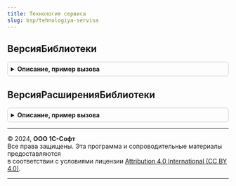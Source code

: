 ```yaml
---
title: Технология сервиса
slug: bsp/tehnologiya-servisa
---
```



## ВерсияБиблиотеки
<details style="margin: 1em 0; padding: 0.5em; border: 1px solid #ccc; border-radius: 6px;">

<summary style="font-weight: bold; cursor: pointer;">Описание, пример вызова</summary>

```bsl

// Возвращает версию библиотеки "1С:Библиотека технологии сервиса"
//
// Возвращаемое значение:
//  Строка - версия библиотеки в формате РР.{П|ПП}.ЗЗ.СС.
//
Функция ВерсияБиблиотеки() Экспорт
```

Пример вызова
```bsl
Результат = ТехнологияСервиса.ВерсияБиблиотеки() 
```
</details>

## ВерсияРасширенияБиблиотеки
<details style="margin: 1em 0; padding: 0.5em; border: 1px solid #ccc; border-radius: 6px;">

<summary style="font-weight: bold; cursor: pointer;">Описание, пример вызова</summary>

```bsl

// Возвращает версию расширения библиотеки "1С:Библиотека технологии сервиса"
//
// Возвращаемое значение:
//  Строка, Неопределено - версия расширения библиотеки или Неопределено, если расширение не установлено или не активно
//
Функция ВерсияРасширенияБиблиотеки() Экспорт
```

Пример вызова
```bsl
Результат = ТехнологияСервиса.ВерсияРасширенияБиблиотеки() 
```
</details>

---

© 2024, **ООО 1С-Софт**  
Все права защищены. Эта программа и сопроводительные материалы предоставляются  
в соответствии с условиями лицензии [Attribution 4.0 International (CC BY 4.0)](https://creativecommons.org/licenses/by/4.0/legalcode).

---
